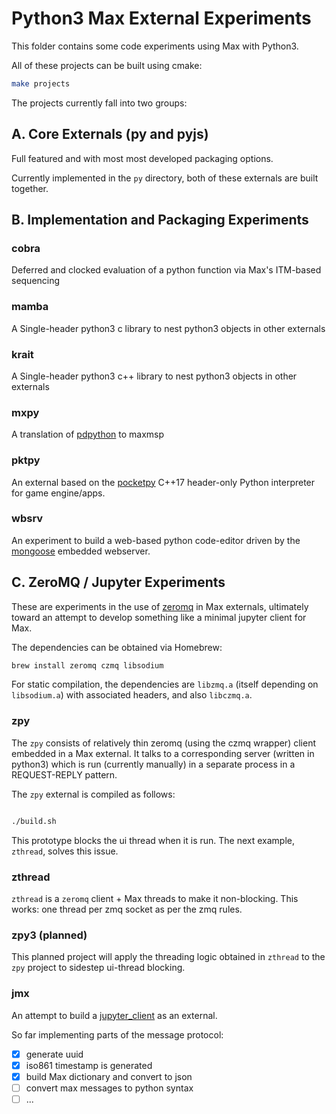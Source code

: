 # Python3 Max External Experiments

This folder contains some code experiments using Max with Python3. 

All of these projects can be built using cmake:

```bash
make projects
```

The projects currently fall into two groups:

## A. Core Externals (py and pyjs)

Full featured and with most most developed packaging options.

Currently implemented in the `py` directory, both of these externals are built together.


## B. Implementation and Packaging Experiments

### cobra

Deferred and clocked evaluation of a python function via Max's ITM-based sequencing

### mamba

A Single-header python3 c library to nest python3 objects in other externals

### krait

A Single-header python3 c++ library to nest python3 objects in other externals

### mxpy

A translation of [pdpython](https://github.com/garthz/pdpython) to maxmsp

### pktpy

An external based on the [pocketpy](https://github.com/blueloveTH/pocketpy) C++17 header-only Python interpreter for game engine/apps.

### wbsrv

An experiment to build a web-based python code-editor driven by the [mongoose](https://github.com/cesanta/mongoose) embedded webserver.


## C. ZeroMQ / Jupyter Experiments

These are experiments in the use of [zeromq](https://zeromq.org) in Max externals, ultimately toward an attempt to develop something like a minimal jupyter client for Max.

The dependencies can be obtained via Homebrew:

```bash
brew install zeromq czmq libsodium
```

For static compilation, the dependencies are `libzmq.a` (itself depending on `libsodium.a`) with associated headers, and also `libczmq.a`.

### zpy

The `zpy` consists of relatively thin zeromq (using the czmq wrapper) client embedded in a Max external. It talks to a corresponding server (written in python3) which is run (currently manually) in a separate process in a  REQUEST-REPLY pattern.

The `zpy` external is compiled as follows:

```bash

./build.sh

```

This prototype blocks the ui thread when it is run. The next example, `zthread`, solves this issue.

### zthread

`zthread` is a `zeromq` client + Max threads to make it non-blocking. This works: one thread per zmq socket as per the zmq rules.

### zpy3 (planned)

This planned project will apply the threading logic obtained in `zthread` to the `zpy` project to sidestep ui-thread blocking.

### jmx

An attempt to build a [jupyter_client](https://jupyter-client.readthedocs.io/en/stable/messaging.html) as an external.

So far implementing parts of the message protocol:

- [x] generate uuid
- [x] iso861 timestamp is generated
- [x] build Max dictionary and convert to json
- [ ] convert max messages to python syntax
- [ ] ...
